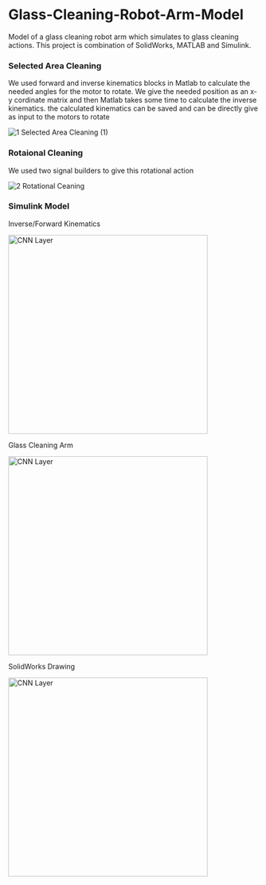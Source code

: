 # Glass-Cleaning-Robot-Arm-Model
Model of a glass cleaning robot arm which simulates to glass cleaning actions. This project is combination of SolidWorks, MATLAB and Simulink.

### Selected Area Cleaning
We used forward and inverse kinematics blocks in Matlab to calculate the needed angles for the motor to rotate. We give the needed position as an x-y cordinate matrix and then Matlab takes some time to calculate the inverse kinematics. the calculated kinematics can be saved and can be directly give as input to the motors to rotate

![1 Selected Area Cleaning (1)](https://github.com/user-attachments/assets/fb7338c5-9a79-4ece-8fd6-51292ebf8674)

### Rotaional Cleaning
We used two signal builders to give this rotational action

![2 Rotational Ceaning](https://github.com/user-attachments/assets/a4a7964a-569b-4fc3-9155-cc96bc81f95e)

### Simulink Model

Inverse/Forward Kinematics

<img src="https://github.com/user-attachments/assets/b8e872d3-bcc4-48d6-beb8-547c682c23fc" alt="CNN Layer" width="400"/>

Glass Cleaning Arm

<img src="https://github.com/user-attachments/assets/c77447f3-1899-48b2-8d01-c1a5d8e0e42c" alt="CNN Layer" width="400"/>

SolidWorks Drawing

<img src="https://github.com/user-attachments/assets/5d04d014-d32c-467f-8374-2f70d3e43ce5" alt="CNN Layer" width="400"/>
